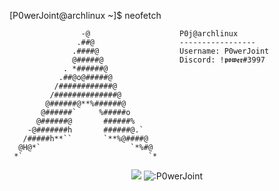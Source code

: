 [P0werJoint@archlinux ~]$ neofetch

                    -@                    P0j@archlinux
                   .##@                   -----------------
                  .####@                  Username: P0werJoint
                  @#####@                 Discord: !𝖕𝖔𝖜𝖊𝖗#3997
                . *######@                
               .##@o@#####@               
              /############@            
             /##############@             
            @######@**%######@            
           @######`     %#####o           
          @######@       ######%          
        -@#######h       ######@.`        
       /#####h**``       `**%@####@       
      @H@*`                    `*%#@    
     *`                            `*     

<p align="center">
	<img src="https://github-readme-streak-stats.herokuapp.com?user=P0werJoint&theme=github-dark-blue&hide_border=true&date_format=j%20M%5B%20Y%5D">
	<img src="https://count.getloli.com/get/@:P0werJoint" alt=":P0werJoint" />
</p>

